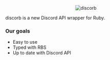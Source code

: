 <div align="center"><img src="https://raw.githubusercontent.com/discorb-lib/discorb/main/assets/banner.svg" alt="discorb"></div>

discorb is a new Discord API wrapper for Ruby.
### Our goals
- Easy to use
- Typed with RBS
- Up to date with Discord API
